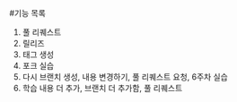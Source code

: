 #기능 목록
1. 풀 리퀘스트
2. 릴리즈
3. 태그 생성
4. 포크 실습
5. 다시 브랜치 생성, 내용 변경하기, 풀 리퀘스트 요청, 6주차 실습
6. 학습 내용 더 추가, 브랜치 더 추가함, 풀 리퀘스트


